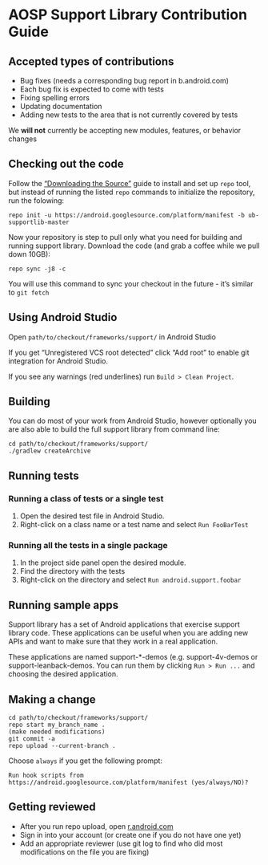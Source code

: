 # AOSP Support Library Contribution Guide
## Accepted types of contributions
* Bug fixes (needs a corresponding bug report in b.android.com)
* Each bug fix is expected to come with tests
* Fixing spelling errors
* Updating documentation
* Adding new tests to the area that is not currently covered by tests

We **will not** currently be accepting new modules, features, or behavior changes

## Checking out the code
Follow the [“Downloading the Source”](https://source.android.com/source/downloading.html) guide to install and set up `repo` tool, but instead of running the listed `repo` commands to initialize the repository, run the folowing:

    repo init -u https://android.googlesource.com/platform/manifest -b ub-supportlib-master

Now your repository is step to pull only what you need for building and running support library. Download the code (and grab a coffee while we pull down 10GB):

    repo sync -j8 -c

You will use this command to sync your checkout in the future - it’s similar to `git fetch`


## Using Android Studio
Open `path/to/checkout/frameworks/support/` in Android Studio

If you get “Unregistered VCS root detected” click “Add root” to enable git integration for Android Studio.

If you see any warnings (red underlines) run `Build > Clean Project`.

## Building
You can do most of your work from Android Studio, however optionally you are also able to build the full support library from command line:

    cd path/to/checkout/frameworks/support/
    ./gradlew createArchive

## Running tests

### Running a class of tests or a single test
1. Open the desired test file in Android Studio.
2. Right-click on a class name or a test name and select `Run FooBarTest`

### Running all the tests in a single package
1. In the project side panel open the desired module.
2. Find the directory with the tests
3. Right-click on the directory and select `Run android.support.foobar`

## Running sample apps
Support library has a set of Android applications that exercise support library code. These applications can be useful when you are adding new APIs and want to make sure that they work in a real application.

These applications are named support-\*-demos (e.g. support-4v-demos or support-leanback-demos. You can run them by clicking `Run > Run ...` and choosing the desired application.

## Making a change
    cd path/to/checkout/frameworks/support/
    repo start my_branch_name .
    (make needed modifications)
    git commit -a
    repo upload --current-branch .

Choose `always` if you get the following prompt:

    Run hook scripts from https://android.googlesource.com/platform/manifest (yes/always/NO)?

## Getting reviewed
* After you run repo upload, open [r.android.com](http://r.android.com)
* Sign in into your account (or create one if you do not have one yet)
* Add an appropriate reviewer (use git log to find who did most modifications on the file you are fixing)

